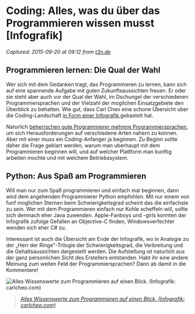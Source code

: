 # Coding: Alles, was du über das Programmieren wissen musst [Infografik]

_Captured: 2015-09-20 at 09:12 from [t3n.de](http://t3n.de/news/coding-programmieren-wissen-615951/)_

## Programmieren lernen: Die Qual der Wahl

Wer sich mit dem Gedanken tragt, das Programmieren zu lernen, kann sich auf eine spannende Aufgabe mit guten Zukunftsaussichten freuen. Er oder sie steht aber auch vor der Qual der Wahl, im Dschungel der verschiedenen Programmiersprachen und der Vielzahl der moglichen Einsatzgebiete den Überblick zu behalten. Wie gut, dass Carl Cheo eine schone Übersicht uber die Coding-Landschaft [in Form einer Infografik ](http://carlcheo.com/startcoding) gebastelt hat.

Naturlich [beherrschen gute Programmierer mehrere Programmiersprachen](http://t3n.de/news/live-streams-programmieren-watchpeoplecode-592716/), um sich Herausforderungen auf verschiedene Arten nahern zu konnen. Aber mit einer muss ein Coding-Anfanger ja beginnen. Zu Beginn sollte daher die Frage geklart werden, warum man uberhaupt mit dem Programmieren beginnen will, und auf welcher Plattform man kunftig arbeiten mochte und mit welchem Betriebssystem.

## Python: Aus Spaß am Programmieren

Will man nur zum Spaß programmieren und einfach mal beginnen, dann wird dem angehenden Programmierer Python empfohlen. Mit nur einem von funf moglichen Sternen beim Schwierigkeitsgrad scheint das die einfachste zu sein. Wer mit dem Programmieren einfach nur Kohle scheffeln will, sollte sich demnach eher Java zuwenden. Apple-Fanboys und -girls konnten der Infografik zufolge Gefallen an Objective-C finden, Windowsverfechter wenden sich eher C# zu.

Interessant ist auch die Übersicht am Ende der Infografik, wo in Analogie zu der „Herr der Ringe"-Trilogie der Schwierigkeitsgrad, die Verbreitung und die Gehaltsaussichten dargestellt werden. Die Aufstellung ist naturlich aus der ganz personlichen Sicht des Erstellers entstanden. Habt ihr eine andere Meinung zum weiten Feld der Programmiersprachen? Dann ab damit in die Kommentare!

![Alles Wissenswerte zum Programmieren auf einen Blick. \(Infografik: carlcheo.com\)](http://t3n.de/news/wp-content/uploads/2015/06/Programmieren_Infografik_Vorschau-595x329.jpg)

> _[Alles Wissenswerte zum Programmieren auf einen Blick. (Infografik: carlcheo.com)](http://t3n.de/news/coding-programmieren-wissen-615951/programmieren_sprachen_infografik/)_
